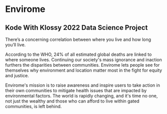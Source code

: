 # Envirome
## Kode With Klossy 2022 Data Science Project

There’s a concerning correlation between where you live and how long you’ll live.

According to the WHO, 24% of all estimated global deaths are linked to where someone lives. Continuing our society's mass ignorance and inaction furthers the disparities between communities.
Envirome lets people see for themselves why environment and location matter most in the fight for equity and justice.


Envirome's mission is to raise awareness and inspire users to take action in their own communities to mitigate health issues that are impacted by environmental factors. The world is rapidly changing, and it's time no one, not just the wealthy and those who can afford to live within gated communities, is left behind.



